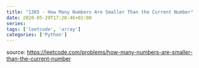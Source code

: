 ```yaml
---
title: "1365 - How Many Numbers Are Smaller Than the Current Number"	
date: 2020-05-29T17:28:46+02:00
series:
tags: ['leetcode', 'array']
categories: ['Python']
---
```


source: https://leetcode.com/problems/how-many-numbers-are-smaller-than-the-current-number
